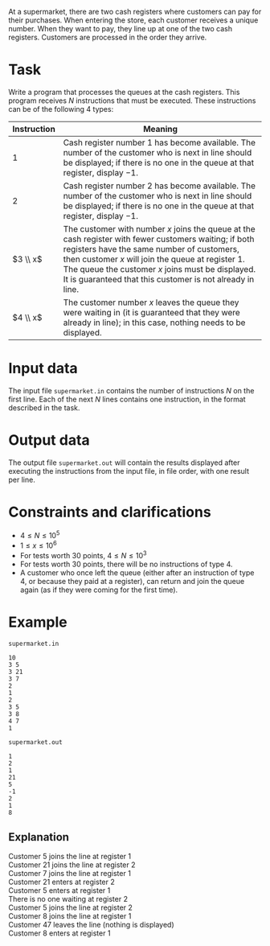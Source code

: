 At a supermarket, there are two cash registers where customers can pay for their purchases. When entering the store, each customer receives a unique number. When they want to pay, they line up at one of the two cash registers. Customers are processed in the order they arrive.

# Task

Write a program that processes the queues at the cash registers. This program receives $N$ instructions that must be executed. These instructions can be of the following $4$ types:

| Instruction | Meaning |
| - | ------- |
| $1$ | Cash register number $1$ has become available. The number of the customer who is next in line should be displayed; if there is no one in the queue at that register, display $-1$. |
| $2$ | Cash register number $2$ has become available. The number of the customer who is next in line should be displayed; if there is no one in the queue at that register, display $-1$. |
| $3 \\ x$ | The customer with number $x$ joins the queue at the cash register with fewer customers waiting; if both registers have the same number of customers, then customer $x$ will join the queue at register $1$. The queue the customer $x$ joins must be displayed. It is guaranteed that this customer is not already in line. |
| $4 \\ x$ | The customer number $x$ leaves the queue they were waiting in (it is guaranteed that they were already in line); in this case, nothing needs to be displayed. |

# Input data

The input file `supermarket.in` contains the number of instructions $N$ on the first line. Each of the next $N$ lines contains one instruction, in the format described in the task.

# Output data

The output file `supermarket.out` will contain the results displayed after executing the instructions from the input file, in file order, with one result per line.

# Constraints and clarifications

* $4 \leq N \leq 10^5$
* $1 \leq x \leq 10^6$
* For tests worth $30$ points, $4 \leq N \leq 10^3$
* For tests worth $30$ points, there will be no instructions of type $4$.
* A customer who once left the queue (either after an instruction of type $4$, or because they paid at a register), can return and join the queue again (as if they were coming for the first time).

# Example

`supermarket.in`
```
10
3 5
3 21
3 7
2
1
2
3 5
3 8
4 7
1
```

`supermarket.out`
```
1
2
1
21
5
-1
2
1
8
```

## Explanation

Customer $5$ joins the line at register $1$  
Customer $21$ joins the line at register $2$  
Customer $7$ joins the line at register $1$  
Customer $21$ enters at register $2$  
Customer $5$ enters at register $1$  
There is no one waiting at register $2$  
Customer $5$ joins the line at register $2$  
Customer $8$ joins the line at register $1$  
Customer $47$ leaves the line (nothing is displayed)  
Customer $8$ enters at register $1$  